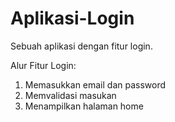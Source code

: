 # Aplikasi-Login
Sebuah aplikasi dengan fitur login.

Alur Fitur Login:
1. Memasukkan email dan password
2. Memvalidasi masukan
3. Menampilkan halaman home
   
